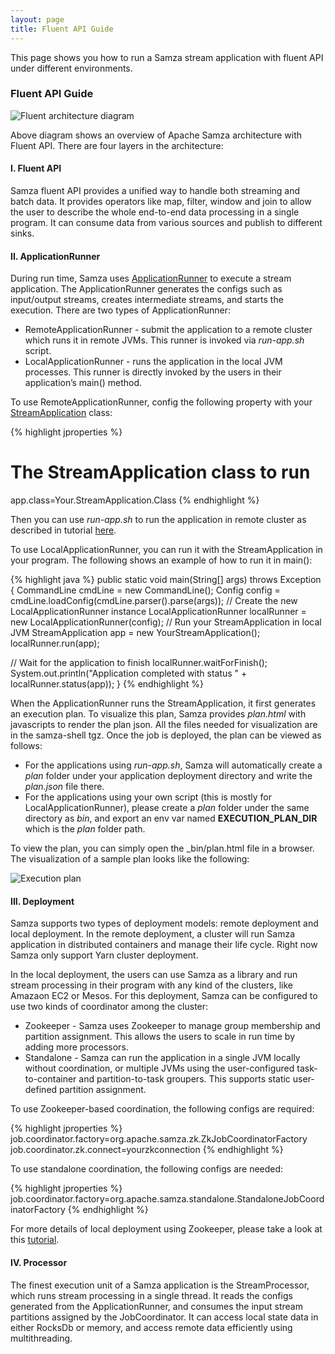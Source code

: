 ```yaml
---
layout: page
title: Fluent API Guide
---
```

<!--
   Licensed to the Apache Software Foundation (ASF) under one or more
   contributor license agreements.  See the NOTICE file distributed with
   this work for additional information regarding copyright ownership.
   The ASF licenses this file to You under the Apache License, Version 2.0
   (the "License"); you may not use this file except in compliance with
   the License.  You may obtain a copy of the License at

       http://www.apache.org/licenses/LICENSE-2.0

   Unless required by applicable law or agreed to in writing, software
   distributed under the License is distributed on an "AS IS" BASIS,
   WITHOUT WARRANTIES OR CONDITIONS OF ANY KIND, either express or implied.
   See the License for the specific language governing permissions and
   limitations under the License.
-->

This page shows you how to run a Samza stream application with fluent API under different environments.

### Fluent API Guide

<img src="/img/{{site.version}}/learn/documentation/introduction/fluent-arch.png" alt="Fluent architecture diagram" style="max-width: 100%; height: auto;"/>

Above diagram shows an overview of Apache Samza architecture with Fluent API. There are four layers in the architecture:

#### I. Fluent API

Samza fluent API provides a unified way to handle both streaming and batch data. It provides operators like map, filter, window and join to allow the user to describe the whole end-to-end data processing in a single program. It can consume data from various sources and publish to different sinks.

#### II. ApplicationRunner

During run time, Samza uses [ApplicationRunner]((javadocs/org/apache/samza/runtime/ApplicationRunner.html)) to execute a stream application. The ApplicationRunner generates the configs such as input/output streams, creates intermediate streams, and starts the execution. There are two types of ApplicationRunner:

* RemoteApplicationRunner - submit the application to a remote cluster which runs it in remote JVMs. This runner is invoked via _run-app.sh_ script. 
* LocalApplicationRunner - runs the application in the local JVM processes. This runner is directly invoked by the users in their application’s main() method.

To use RemoteApplicationRunner, config the following property with your [StreamApplication](javadocs/org/apache/samza/application/StreamApplication) class:

{% highlight jproperties %}
# The StreamApplication class to run
app.class=Your.StreamApplication.Class
{% endhighlight %}

Then you can use _run-app.sh_ to run the application in remote cluster as described in tutorial [here](@Jake:link?).

To use LocalApplicationRunner, you can run it with the StreamApplication in your program. The following shows an example of how to run it in main():

{% highlight java %}
public static void main(String[] args) throws Exception {
 CommandLine cmdLine = new CommandLine();
 Config config = cmdLine.loadConfig(cmdLine.parser().parse(args));
 // Create the new LocalApplicationRunner instance
 LocalApplicationRunner localRunner = new LocalApplicationRunner(config);
 // Run your StreamApplication in local JVM
 StreamApplication app = new YourStreamApplication();
 localRunner.run(app);
 
 // Wait for the application to finish
 localRunner.waitForFinish();
 System.out.println("Application completed with status " + localRunner.status(app));
}
{% endhighlight %}

When the ApplicationRunner runs the StreamApplication, it first generates an execution plan. To visualize this plan, Samza provides _plan.html_ with javascripts to render the plan json. All the files needed for visualization are in the samza-shell tgz. Once the job is deployed, the plan can be viewed as follows:

* For the applications using _run-app.sh_, Samza will automatically create a _plan_ folder under your application deployment directory and write the _plan.json_ file there. 
* For the applications using your own script (this is mostly for LocalApplicationRunner), please create a _plan_ folder under the same directory as _bin_, and export an env var named **EXECUTION_PLAN_DIR** which is the _plan_ folder path.

To view the plan, you can simply open the _bin/plan.html file in a browser. The visualization of a sample plan looks like the following:

<img src="/img/{{site.version}}/learn/documentation/introduction/plan.png" alt="Execution plan" style="max-width: 100%; height: auto;"/>

#### III. Deployment

Samza supports two types of deployment models: remote deployment and local deployment. In the remote deployment, a cluster will run Samza application in distributed containers and manage their life cycle. Right now Samza only support Yarn cluster deployment.

In the local deployment, the users can use Samza as a library and run stream processing in their program with any kind of the clusters, like Amazaon EC2 or Mesos. For this deployment, Samza can be configured to use two kinds of coordinator among the cluster:

* Zookeeper - Samza uses Zookeeper to manage group membership and partition assignment. This allows the users to scale in run time by adding more processors.
* Standalone - Samza can run the application in a single JVM locally without coordination, or multiple JVMs using the user-configured task-to-container and partition-to-task groupers. This supports static user-defined partition assignment.   

To use Zookeeper-based coordination, the following configs are required:

{% highlight jproperties %}
job.coordinator.factory=org.apache.samza.zk.ZkJobCoordinatorFactory
job.coordinator.zk.connect=yourzkconnection
{% endhighlight %}

To use standalone coordination, the following configs are needed:

{% highlight jproperties %}
job.coordinator.factory=org.apache.samza.standalone.StandaloneJobCoordinatorFactory
{% endhighlight %}

For more details of local deployment using Zookeeper, please take a look at this [tutorial](@Jake:link?).

#### IV. Processor

The finest execution unit of a Samza application is the StreamProcessor, which runs stream processing in a single thread. It reads the configs generated from the ApplicationRunner, and consumes the input stream partitions assigned by the JobCoordinator. It can access local state data in either RocksDb or memory, and access remote data efficiently using multithreading. 